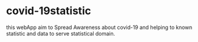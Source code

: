 # covid-19statistic

this webApp aim to Spread Awareness about covid-19 and
helping to known statistic and data to serve statistical domain.

